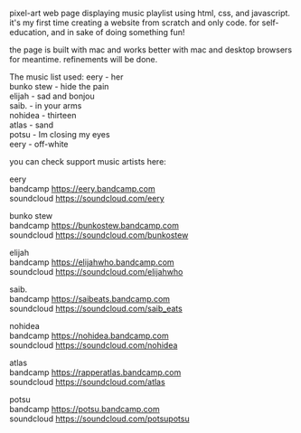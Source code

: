 pixel-art web page displaying music playlist using html, css, and javascript. 
it's my first time creating a website from scratch and only code. for self-education, and in sake of doing something fun!

the page is built with mac and works better with mac and desktop browsers for meantime. 
refinements will be done.


The music list used:
eery - her<br>
bunko stew - hide the pain<br>
elijah - sad and bonjou<br>
saib. - in your arms<br>
nohidea - thirteen<br>
atlas - sand<br>
potsu - Im closing my eyes<br>
eery - off-white<br>

you can check support music artists here: 

eery <br>
bandcamp https://eery.bandcamp.com <br>
soundcloud https://soundcloud.com/eery

bunko stew <br>
bandcamp https://bunkostew.bandcamp.com <br>
soundcloud https://soundcloud.com/bunkostew

elijah <br>
bandcamp https://elijahwho.bandcamp.com <br>
soundcloud https://soundcloud.com/elijahwho

saib. <br>
bandcamp https://saibeats.bandcamp.com <br>
soundcloud https://soundcloud.com/saib_eats

nohidea <br>
bandcamp https://nohidea.bandcamp.com <br>
soundcloud https://soundcloud.com/nohidea

atlas <br>
bandcamp https://rapperatlas.bandcamp.com <br>
soundcloud https://soundcloud.com/atlas

potsu <br>
bandcamp https://potsu.bandcamp.com <br>
soundcloud https://soundcloud.com/potsupotsu
